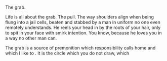The grab.

Life is all about the grab. The pull. The way shoulders align when being flung into a jail cells, beaten and stabbed by a man in uniform no one even remotely understands. He reels your head in by the roots of your hair, only to spit in your face with smirk intention. You know, because he loves you in a way no other man can.

The grab is a source of premonition which responsibility calls home and which I like to . It is the circle which you do not draw, which

